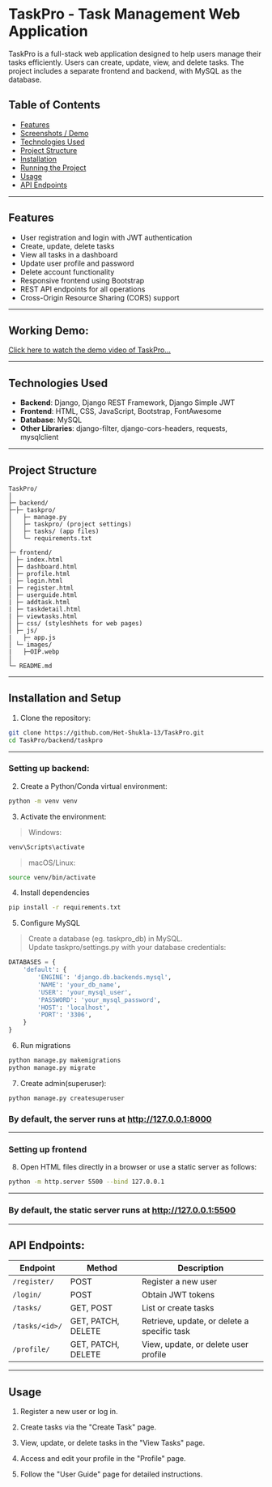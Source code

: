 # TaskPro - Task Management Web Application

TaskPro is a full-stack web application designed to help users manage their tasks efficiently. Users can create, update, view, and delete tasks. The project includes a separate frontend and backend, with MySQL as the database.

## Table of Contents
- [Features](#features)
- [Screenshots / Demo](#working-demo)
- [Technologies Used](#technologies-used)
- [Project Structure](#project-structure)
- [Installation](#installation)
- [Running the Project](#running-the-project)
- [Usage](#usage)
- [API Endpoints](#api-endpoints)

---

## Features
- User registration and login with JWT authentication
- Create, update, delete tasks
- View all tasks in a dashboard
- Update user profile and password
- Delete account functionality
- Responsive frontend using Bootstrap
- REST API endpoints for all operations
- Cross-Origin Resource Sharing (CORS) support

---

## Working Demo:

[Click here to watch the demo video of TaskPro...](https://drive.google.com/file/d/15u1NgodcbAli1wzkknJgawHrWM41SFuL/view?usp=sharing)

---

## Technologies Used
- **Backend**: Django, Django REST Framework, Django Simple JWT
- **Frontend**: HTML, CSS, JavaScript, Bootstrap, FontAwesome
- **Database**: MySQL
- **Other Libraries**: django-filter, django-cors-headers, requests, mysqlclient

---

## Project Structure
```
TaskPro/
│
├─ backend/
├─├─ taskpro/
│   ├─ manage.py
│   ├─ taskpro/ (project settings)
│   ├─ tasks/ (app files)
│   └─ requirements.txt
│
├─ frontend/
│ ├─ index.html
│ ├─ dashboard.html
│ ├─ profile.html
| ├─ login.html
| ├─ register.html
│ ├─ userguide.html
| ├─ addtask.html
| ├─ taskdetail.html
| ├─ viewtasks.html
│ ├─ css/ (styleshhets for web pages)
│ ├─ js/
|   ├─ app.js
│ └─ images/
|   ├─OIP.webp
│
└─ README.md
```
---

## Installation and Setup

1. Clone the repository:
```bash
git clone https://github.com/Het-Shukla-13/TaskPro.git
cd TaskPro/backend/taskpro
```
---

### Setting up backend:

2. Create a Python/Conda virtual environment:
```bash
python -m venv venv
```

3. Activate the environment:

>Windows:
```bash
venv\Scripts\activate
```
>macOS/Linux:
```bash
source venv/bin/activate
```

4. Install dependencies
```bash
pip install -r requirements.txt
```

5. Configure MySQL

>Create a database (eg. taskpro_db) in MySQL.  
>Update taskpro/settings.py with your database credentials:
```python
DATABASES = {
    'default': {
        'ENGINE': 'django.db.backends.mysql',
        'NAME': 'your_db_name',
        'USER': 'your_mysql_user',
        'PASSWORD': 'your_mysql_password',
        'HOST': 'localhost',
        'PORT': '3306',
    }
}
```

6. Run migrations
```bash
python manage.py makemigrations
python manage.py migrate
```

7. Create admin(superuser):
```bash
python manage.py createsuperuser
```
### By default, the server runs at http://127.0.0.1:8000

---

### Setting up frontend

8. Open HTML files directly in a browser or use a static server as follows:
```bash 
python -m http.server 5500 --bind 127.0.0.1
```
---

### By default, the static server runs at http://127.0.0.1:5500

---

## API Endpoints:

| Endpoint       | Method             | Description                                 |  
| -------------- | ------------------ | ------------------------------------------- |
| `/register/`   | POST               | Register a new user                         |
| `/login/`      | POST               | Obtain JWT tokens                           |
| `/tasks/`      | GET, POST          | List or create tasks                        |
| `/tasks/<id>/` | GET, PATCH, DELETE | Retrieve, update, or delete a specific task |
| `/profile/`    | GET, PATCH, DELETE | View, update, or delete user profile        |

---

## Usage

1. Register a new user or log in.

2. Create tasks via the "Create Task" page.

3. View, update, or delete tasks in the "View Tasks" page.

4. Access and edit your profile in the "Profile" page.

5. Follow the "User Guide" page for detailed instructions.